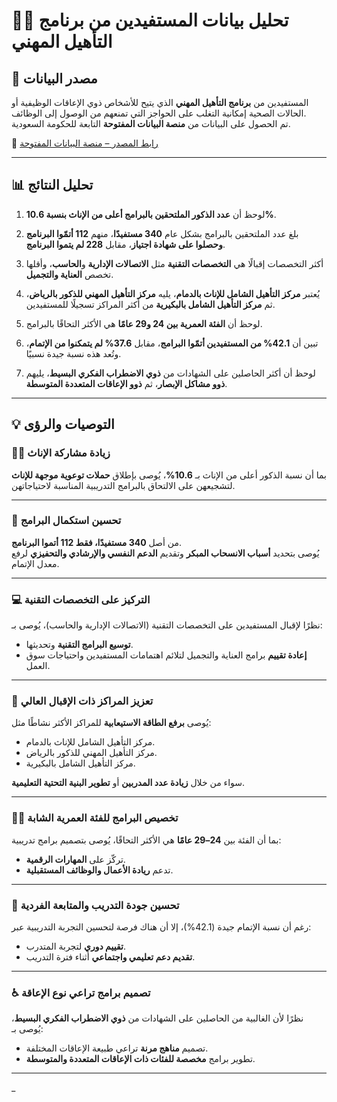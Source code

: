 # 👩‍🏫 تحليل بيانات المستفيدين من برنامج التأهيل المهني

## 📘 مصدر البيانات
المستفيدين من **برنامج التأهيل المهني** الذي يتيح للأشخاص ذوي الإعاقات الوظيفية أو الحالات الصحية إمكانية التغلب على الحواجز التي تمنعهم من الوصول إلى الوظائف.  
تم الحصول على البيانات من **منصة البيانات المفتوحة** التابعة للحكومة السعودية.  

🔗 [رابط المصدر – منصة البيانات المفتوحة](https://open.data.gov.sa/ar/datasets/view/75c4dc21-bf35-4ee9-a4d9-244f610ad778)

---

## 📊 تحليل النتائج

1. لوحظ أن **عدد الذكور الملتحقين بالبرامج أعلى من الإناث بنسبة 10.6%**.  

2. بلغ عدد الملتحقين بالبرامج بشكل عام **340 مستفيدًا**، منهم **112 أتمّوا البرنامج وحصلوا على شهادة اجتياز**، مقابل **228 لم يتموا البرنامج**.  

3. أكثر التخصصات إقبالًا هي **التخصصات التقنية** مثل **الاتصالات الإدارية** و**الحاسب**، وأقلها تخصص **العناية والتجميل**.  

4. يُعتبر **مركز التأهيل الشامل للإناث بالدمام**، يليه **مركز التأهيل المهني للذكور بالرياض**، ثم **مركز التأهيل الشامل بالبكيرية** من أكثر المراكز تسجيلًا للمستفيدين.  

5. لوحظ أن **الفئة العمرية بين 24 و29 عامًا** هي الأكثر التحاقًا بالبرامج.  

6. تبين أن **42.1% من المستفيدين أتمّوا البرامج**، مقابل **37.6% لم يتمكنوا من الإتمام**، وتُعد هذه نسبة جيدة نسبيًا.  

7. لوحظ أن أكثر الحاصلين على الشهادات من **ذوي الاضطراب الفكري البسيط**، يليهم **ذوو مشاكل الإبصار**، ثم **ذوو الإعاقات المتعددة المتوسطة**.  

---

## 💡 التوصيات والرؤى

### 👩‍🎓 زيادة مشاركة الإناث  
بما أن نسبة الذكور أعلى من الإناث بـ **10.6%**، يُوصى بإطلاق **حملات توعوية موجهة للإناث** لتشجيعهن على الالتحاق بالبرامج التدريبية المناسبة لاحتياجاتهن.

---

### 🎯 تحسين استكمال البرامج  
من أصل **340 مستفيدًا، فقط 112 أتموا البرنامج**.  
يُوصى بتحديد **أسباب الانسحاب المبكر** وتقديم **الدعم النفسي والإرشادي والتحفيزي** لرفع معدل الإتمام.

---

### 💻 التركيز على التخصصات التقنية  
نظرًا لإقبال المستفيدين على التخصصات التقنية (الاتصالات الإدارية والحاسب)، يُوصى بـ:
- **توسيع البرامج التقنية** وتحديثها.  
- **إعادة تقييم** برامج العناية والتجميل لتلائم اهتمامات المستفيدين واحتياجات سوق العمل.

---

### 🏢 تعزيز المراكز ذات الإقبال العالي  
يُوصى **برفع الطاقة الاستيعابية** للمراكز الأكثر نشاطًا مثل:
- مركز التأهيل الشامل للإناث بالدمام.  
- مركز التأهيل المهني للذكور بالرياض.  
- مركز التأهيل الشامل بالبكيرية.  

سواء من خلال **زيادة عدد المدربين** أو **تطوير البنية التحتية التعليمية**.

---

### 👩‍💼 تخصيص البرامج للفئة العمرية الشابة  
بما أن الفئة بين **24–29 عامًا** هي الأكثر التحاقًا، يُوصى بتصميم برامج تدريبية:
- تركّز على **المهارات الرقمية**.  
- تدعم **ريادة الأعمال والوظائف المستقبلية**.

---

### 🧭 تحسين جودة التدريب والمتابعة الفردية  
رغم أن نسبة الإتمام جيدة (42.1%)، إلا أن هناك فرصة لتحسين التجربة التدريبية عبر:
- **تقييم دوري** لتجربة المتدرب.  
- **تقديم دعم تعليمي واجتماعي** أثناء فترة التدريب.  

---

### ♿ تصميم برامج تراعي نوع الإعاقة  
نظرًا لأن الغالبية من الحاصلين على الشهادات من **ذوي الاضطراب الفكري البسيط**، يُوصى بـ:
- تصميم **مناهج مرنة** تراعي طبيعة الإعاقات المختلفة.  
- تطوير برامج **مخصصة للفئات ذات الإعاقات المتعددة والمتوسطة**.

---
_
